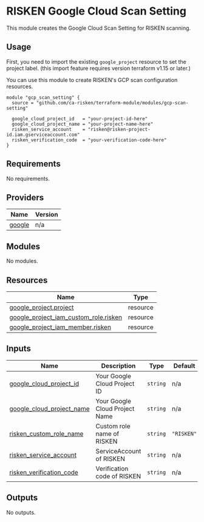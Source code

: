# RISKEN Google Cloud Scan Setting

This module creates the Google Cloud Scan Setting for RISKEN scanning.

## Usage

First, you need to import the existing `google_project` resource to set the project label.
(this import feature requires version terraform v1.15 or later.)

You can use this module to create RISKEN's GCP scan configuration resources.

```hcl
module "gcp_scan_setting" {
  source = "github.com/ca-risken/terraform-module/modules/gcp-scan-setting"

  google_cloud_project_id   = "your-project-id-here"
  google_cloud_project_name = "your-project-name-here"
  risken_service_account    = "risken@risken-project-id.iam.gserviceaccount.com"
  risken_verification_code  = "your-verification-code-here"
}
```

<!-- BEGIN_TF_DOCS -->
## Requirements

No requirements.

## Providers

| Name | Version |
|------|---------|
| <a name="provider_google"></a> [google](#provider\_google) | n/a |

## Modules

No modules.

## Resources

| Name | Type |
|------|------|
| [google_project.project](https://registry.terraform.io/providers/hashicorp/google/latest/docs/resources/project) | resource |
| [google_project_iam_custom_role.risken](https://registry.terraform.io/providers/hashicorp/google/latest/docs/resources/project_iam_custom_role) | resource |
| [google_project_iam_member.risken](https://registry.terraform.io/providers/hashicorp/google/latest/docs/resources/project_iam_member) | resource |

## Inputs

| Name | Description | Type | Default | Required |
|------|-------------|------|---------|:--------:|
| <a name="input_google_cloud_project_id"></a> [google\_cloud\_project\_id](#input\_google\_cloud\_project\_id) | Your Google Cloud Project ID | `string` | n/a | yes |
| <a name="input_google_cloud_project_name"></a> [google\_cloud\_project\_name](#input\_google\_cloud\_project\_name) | Your Google Cloud Project Name | `string` | n/a | yes |
| <a name="input_risken_custom_role_name"></a> [risken\_custom\_role\_name](#input\_risken\_custom\_role\_name) | Custom role name of RISKEN | `string` | `"RISKEN"` | no |
| <a name="input_risken_service_account"></a> [risken\_service\_account](#input\_risken\_service\_account) | ServiceAccount of RISKEN | `string` | n/a | yes |
| <a name="input_risken_verification_code"></a> [risken\_verification\_code](#input\_risken\_verification\_code) | Verification code of RISKEN | `string` | n/a | yes |

## Outputs

No outputs.
<!-- END_TF_DOCS -->
